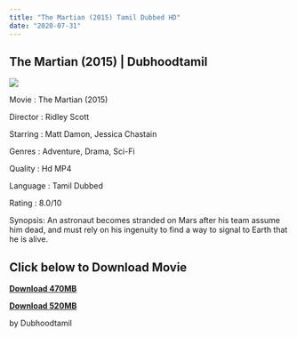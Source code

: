 ```yaml
---
title: "The Martian (2015) Tamil Dubbed HD"
date: "2020-07-31"
---
```


## The Martian (2015) | Dubhoodtamil

[![](https://1.bp.blogspot.com/-bw8HFgPCH98/XyQpWJT3AsI/AAAAAAAAB6g/uC4WjTOMYowIz0AcxHh-hx24hX4rTaavQCNcBGAsYHQ/s640/image_a119dd78.webp)](https://1.bp.blogspot.com/-bw8HFgPCH98/XyQpWJT3AsI/AAAAAAAAB6g/uC4WjTOMYowIz0AcxHh-hx24hX4rTaavQCNcBGAsYHQ/s1200/image_a119dd78.webp)

Movie : The Martian (2015)

Director : Ridley Scott

Starring : Matt Damon, Jessica Chastain

Genres : Adventure, Drama, Sci-Fi

Quality : Hd MP4

Language : Tamil Dubbed

Rating : 8.0/10

Synopsis: An astronaut becomes stranded on Mars after his team assume him dead, and must rely on his ingenuity to find a way to signal to Earth that he is alive.

## **Click below to Download Movie**

**[Download 470MB](https://oncehelp.com/The-martian-470MB)**

**[Download 520MB](https://oncehelp.com/The-martian-520MB)**

  

  

  

by Dubhoodtamil
